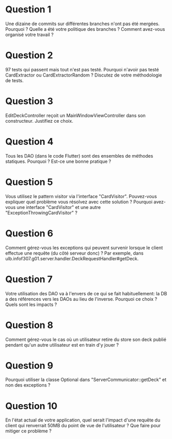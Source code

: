 # Question 1
Une dizaine de commits sur différentes branches n'ont pas été mergées. Pourquoi ? Quelle a été votre politique des branches ? Comment avez-vous organisé votre travail ?

# Question 2
97 tests qui passent mais tout n'est pas testé. Pourquoi n'avoir pas testé CardExtractor ou CardExtractorRandom ? Discutez de votre méthodologie de tests.

# Question 3
EditDeckController reçoit un MainWindowViewController dans son constructeur. Justifiez ce choix.

# Question 4
Tous les DAO (dans le code Flutter) sont des ensembles de méthodes statiques. Pourquoi ? Est-ce une bonne pratique ?

# Question 5
Vous utilisez le pattern visitor via l'interface "CardVisitor". Pouvez-vous expliquer quel problème vous résolvez avec cette solution ? Pourquoi avez-vous une interface "CardVisitor" et une autre "ExceptionThrowingCardVisitor" ? 

# Question 6
Comment gérez-vous les exceptions qui peuvent survenir lorsque le client effectue une requête (du côté serveur donc) ? Par exemple, dans ulb.infof307.g01.server.handler.DeckRequestHandler#getDeck.

# Question 7
Votre utilisation des DAO va à l'envers de ce qui se fait habituellement: la DB a des références vers les DAOs au lieu de l'inverse. Pourquoi ce choix ? Quels sont les impacts ?

# Question 8
Comment gérez-vous le cas où un utilisateur retire du store son deck publié pendant qu'un autre utilisateur est en train d'y jouer ?

# Question 9
Pourquoi utiliser la classe Optional<T> dans "ServerCommunicator::getDeck" et non des exceptions ?

# Question 10
En l'état actual de votre application, quel serait l'impact d'une requête du client qui renverrait 50MB du point de vue de l'utilisateur ? Que faire pour mitiger ce problème ? 